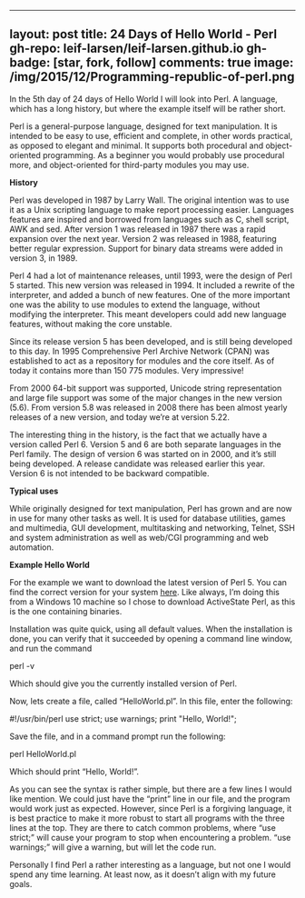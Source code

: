 
---
layout: post
title: 24 Days of Hello World - Perl
gh-repo: leif-larsen/leif-larsen.github.io
gh-badge: [star, fork, follow]
comments: true
image: /img/2015/12/Programming-republic-of-perl.png
---
    
    
In the 5th day of 24 days of Hello World I will look into Perl. A language, which has a long history, but where the example itself will be rather short.

Perl is a general-purpose language, designed for text manipulation. It is intended to be easy to use, efficient and complete, in other words practical, as opposed to elegant and minimal. It supports both procedural and object-oriented programming. As a beginner you would probably use procedural more, and object-oriented for third-party modules you may use.

**History**

Perl was developed in 1987 by Larry Wall. The original intention was to use it as a Unix scripting language to make report processing easier. Languages features are inspired and borrowed from languages such as C, shell script, AWK and sed. After version 1 was released in 1987 there was a rapid expansion over the next year. Version 2 was released in 1988, featuring better regular expression. Support for binary data streams were added in version 3, in 1989.

Perl 4 had a lot of maintenance releases, until 1993, were the design of Perl 5 started. This new version was released in 1994. It included a rewrite of the interpreter, and added a bunch of new features. One of the more important one was the ability to use modules to extend the language, without modifying the interpreter. This meant developers could add new language features, without making the core unstable.

Since its release version 5 has been developed, and is still being developed to this day. In 1995 Comprehensive Perl Archive Network (CPAN) was established to act as a repository for modules and the core itself. As of today it contains more than 150 775 modules. Very impressive!

From 2000 64-bit support was supported, Unicode string representation and large file support was some of the major changes in the new version (5.6). From version 5.8 was released in 2008 there has been almost yearly releases of a new version, and today we’re at version 5.22.

The interesting thing in the history, is the fact that we actually have a version called Perl 6. Version 5 and 6 are both separate languages in the Perl family. The design of version 6 was started on in 2000, and it’s still being developed. A release candidate was released earlier this year. Version 6 is not intended to be backward compatible.

**Typical uses**

While originally designed for text manipulation, Perl has grown and are now in use for many other tasks as well. It is used for database utilities, games and multimedia, GUI development, multitasking and networking, Telnet, SSH and system administration as well as web/CGI programming and web automation.

**Example Hello World**

For the example we want to download the latest version of Perl 5. You can find the correct version for your system [here](https://www.perl.org/get.html). Like always, I’m doing this from a Windows 10 machine so I chose to download ActiveState Perl, as this is the one containing binaries.

Installation was quite quick, using all default values. When the installation is done, you can verify that it succeeded by opening a command line window, and run the command

 perl -v

Which should give you the currently installed version of Perl.

Now, lets create a file, called “HelloWorld.pl”. In this file, enter the following:

 #!/usr/bin/perl use strict; use warnings; print "Hello, World!";

Save the file, and in a command prompt run the following:

 perl HelloWorld.pl

Which should print “Hello, World!”.

As you can see the syntax is rather simple, but there are a few lines I would like mention. We could just have the “print” line in our file, and the program would work just as expected. However, since Perl is a forgiving language, it is best practice to make it more robust to start all programs with the three lines at the top. They are there to catch common problems, where “use strict;” will cause your program to stop when encountering a problem. “use warnings;” will give a warning, but will let the code run.

Personally I find Perl a rather interesting as a language, but not one I would spend any time learning. At least now, as it doesn’t align with my future goals.


